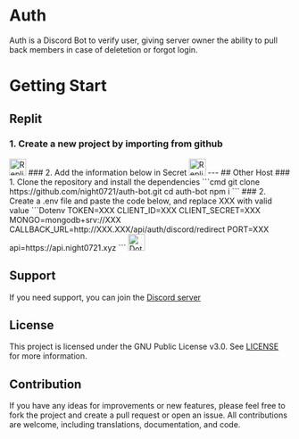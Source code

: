 # Auth
Auth is a Discord Bot to verify user, giving server owner the ability to pull back members in case of deletetion or forgot login.

# Getting Start

## Replit
### 1. Create a new project by importing from github
<img alt="Replit Import" height="30px" src="https://cdn.discordapp.com/attachments/837865823225511946/1233747226040471615/getting_start_import.png?ex=662e3824&is=662ce6a4&hm=3d22e6a762c8c5f70f35d430ded0cab9c84cabab94715442348b117cbe9fb77c">
### 2. Add the information below in Secret
<img alt="Replit Secret" height="30px" src="https://cdn.discordapp.com/attachments/837865823225511946/1233737177112772608/getting_start_replit_secret.png?ex=662e2ec8&is=662cdd48&hm=7d4b9f1d678b89bfc37cb1f865c270919710e5fec590a75930948f0df420710f">
---
## Other Host
### 1. Clone the repository and install the dependencies
```cmd
git clone https://github.com/night0721/auth-bot.git
cd auth-bot
npm i
```
### 2. Create a .env file and paste the code below, and replace XXX with valid value 
```Dotenv
TOKEN=XXX
CLIENT_ID=XXX
CLIENT_SECRET=XXX
MONGO=mongodb+srv://XXX
CALLBACK_URL=http://XXX.XXX/api/auth/discord/redirect
PORT=XXX
api=https://api.night0721.xyz
```
<img alt="Dotenv File" width="30px" src="https://cdn.discordapp.com/attachments/837865823225511946/1233738177693352017/getting_start_dotenv.png?ex=662e2fb7&is=662cde37&hm=f62ef3ed8f6920da5acba8bebe6e1e0388def9b1623ffcf573455bc1011d5533">

## Support

If you need support, you can join the [Discord server](https://discord.gg/SbQHChmGcp)

## License

This project is licensed under the GNU Public License v3.0. See [LICENSE](https://github.com/night0721/Auth/blob/master/LICENSE) for more information.

## Contribution

If you have any ideas for improvements or new features, please feel free to fork the project and create a pull request or open an issue.
All contributions are welcome, including translations, documentation, and code.

